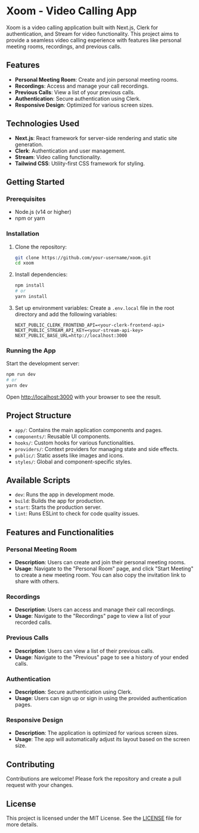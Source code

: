 # Xoom - Video Calling App

Xoom is a video calling application built with Next.js, Clerk for authentication, and Stream for video functionality. This project aims to provide a seamless video calling experience with features like personal meeting rooms, recordings, and previous calls.

## Features

- **Personal Meeting Room**: Create and join personal meeting rooms.
- **Recordings**: Access and manage your call recordings.
- **Previous Calls**: View a list of your previous calls.
- **Authentication**: Secure authentication using Clerk.
- **Responsive Design**: Optimized for various screen sizes.

## Technologies Used

- **Next.js**: React framework for server-side rendering and static site generation.
- **Clerk**: Authentication and user management.
- **Stream**: Video calling functionality.
- **Tailwind CSS**: Utility-first CSS framework for styling.

## Getting Started

### Prerequisites

- Node.js (v14 or higher)
- npm or yarn

### Installation

1. Clone the repository:
   ```bash
   git clone https://github.com/your-username/xoom.git
   cd xoom
   ```

2. Install dependencies:
   ```bash
   npm install
   # or
   yarn install
   ```

3. Set up environment variables:
   Create a `.env.local` file in the root directory and add the following variables:
   ```env
   NEXT_PUBLIC_CLERK_FRONTEND_API=<your-clerk-frontend-api>
   NEXT_PUBLIC_STREAM_API_KEY=<your-stream-api-key>
   NEXT_PUBLIC_BASE_URL=http://localhost:3000
   ```

### Running the App

Start the development server:
```bash
npm run dev
# or
yarn dev
```

Open [http://localhost:3000](http://localhost:3000) with your browser to see the result.

## Project Structure

- `app/`: Contains the main application components and pages.
- `components/`: Reusable UI components.
- `hooks/`: Custom hooks for various functionalities.
- `providers/`: Context providers for managing state and side effects.
- `public/`: Static assets like images and icons.
- `styles/`: Global and component-specific styles.

## Available Scripts

- `dev`: Runs the app in development mode.
- `build`: Builds the app for production.
- `start`: Starts the production server.
- `lint`: Runs ESLint to check for code quality issues.

## Features and Functionalities

### Personal Meeting Room

- **Description**: Users can create and join their personal meeting rooms.
- **Usage**: Navigate to the "Personal Room" page, and click "Start Meeting" to create a new meeting room. You can also copy the invitation link to share with others.

### Recordings

- **Description**: Users can access and manage their call recordings.
- **Usage**: Navigate to the "Recordings" page to view a list of your recorded calls.

### Previous Calls

- **Description**: Users can view a list of their previous calls.
- **Usage**: Navigate to the "Previous" page to see a history of your ended calls.

### Authentication

- **Description**: Secure authentication using Clerk.
- **Usage**: Users can sign up or sign in using the provided authentication pages.

### Responsive Design

- **Description**: The application is optimized for various screen sizes.
- **Usage**: The app will automatically adjust its layout based on the screen size.

## Contributing

Contributions are welcome! Please fork the repository and create a pull request with your changes.

## License

This project is licensed under the MIT License. See the [LICENSE](LICENSE) file for more details.
